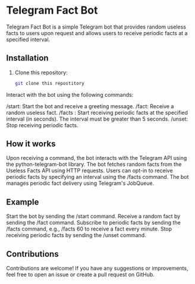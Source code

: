 # Telegram Fact Bot

Telegram Fact Bot is a simple Telegram bot that provides random useless facts to users upon request and allows users to receive periodic facts at a specified interval.

## Installation

1. Clone this repository:
   ```bash
   git clone this repostitory

Interact with the bot using the following commands:

/start: Start the bot and receive a greeting message.
/fact: Receive a random useless fact.
/facts <interval>: Start receiving periodic facts at the specified interval (in seconds). The interval must be greater than 5 seconds.
/unset: Stop receiving periodic facts.

## How it works

Upon receiving a command, the bot interacts with the Telegram API using the python-telegram-bot library.
The bot fetches random facts from the Useless Facts API using HTTP requests.
Users can opt-in to receive periodic facts by specifying an interval using the /facts command.
The bot manages periodic fact delivery using Telegram's JobQueue.

## Example

Start the bot by sending the /start command.
Receive a random fact by sending the /fact command.
Subscribe to periodic facts by sending the /facts <interval> command, e.g., /facts 60 to receive a fact every minute.
Stop receiving periodic facts by sending the /unset command.


## Contributions

Contributions are welcome! If you have any suggestions or improvements, feel free to open an issue or create a pull request on GitHub.

